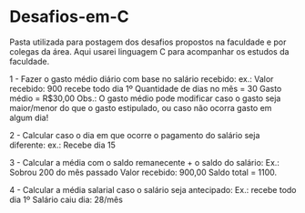 # Desafios-em-C
Pasta utilizada para postagem dos desafios propostos na faculdade e por colegas da área. Aqui usarei linguagem C para acompanhar os estudos da faculdade.


1 - Fazer o gasto médio diário com base no salário recebido:
ex.: Valor recebido: 900
	recebe todo dia 1º
	Quantidade de dias no mês = 30
	Gasto médio = R$30,00
Obs.: O gasto médio pode modificar caso o gasto seja maior/menor do que o gasto estipulado, ou caso não ocorra gasto em algum dia!

2 - Calcular caso o dia em que ocorre o pagamento do salário seja diferente:
ex.: Recebe dia 15

3 - Calcular a média com o saldo remanecente + o saldo do salário:
Ex.: Sobrou 200 do mês passado
	Valor recebido: 900,00
	Saldo total = 1100.

4 - Calcular a média salarial caso o salário seja antecipado:
Ex.: recebe todo dia 1º
	Salário caiu dia: 28/mês
